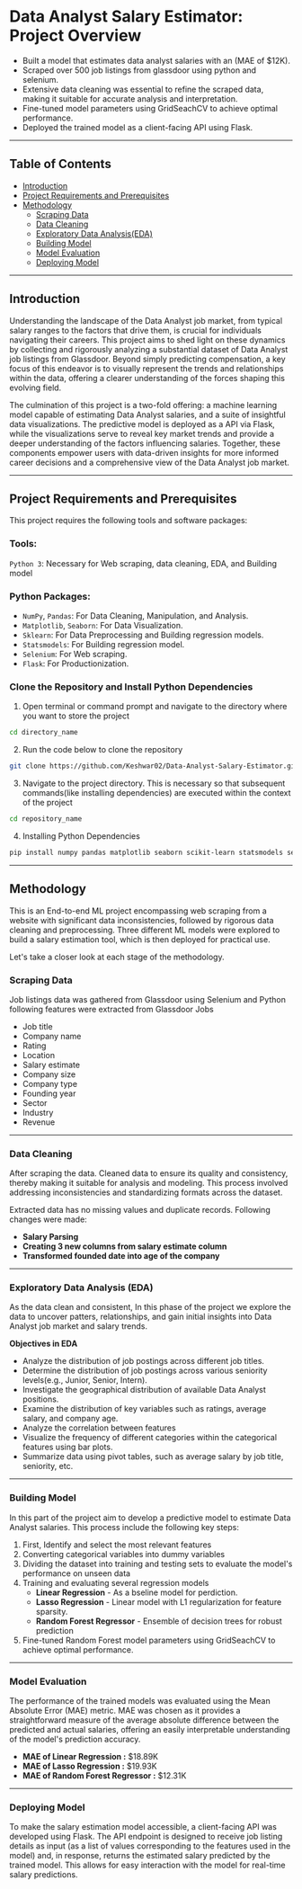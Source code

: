# Data Analyst Salary Estimator: Project Overview
- Built a model that estimates data analyst salaries with an (MAE of $12K).
- Scraped over 500 job listings from glassdoor using python and selenium.
- Extensive data cleaning was essential to refine the scraped data, making it suitable for accurate analysis and interpretation.
- Fine-tuned model parameters using GridSeachCV to achieve optimal performance.
- Deployed the trained model as a client-facing API using Flask.
***

## Table of Contents
- [Introduction](#Introduction)
- [Project Requirements and Prerequisites](#Project-Requirements-and-Prerequisites)
- [Methodology](#Methodology)
  - [Scraping Data](#Scraping-Data)
  - [Data Cleaning](#Data-Cleaning)
  - [Exploratory Data Analysis(EDA)](#Exploratory-Data-Analysis(EDA))
  - [Building Model](#Building-Model)
  - [Model Evaluation](#Model-Evaluation)
  - [Deploying Model](#Deploying-Model)
***

## Introduction
Understanding the landscape of the Data Analyst job market, from typical salary ranges to the factors that drive them, is crucial for individuals navigating their careers. This project aims to shed light on these dynamics by collecting and rigorously analyzing a substantial dataset of Data Analyst job listings from Glassdoor. Beyond simply predicting compensation, a key focus of this endeavor is to visually represent the trends and relationships within the data, offering a clearer understanding of the forces shaping this evolving field.

The culmination of this project is a two-fold offering: a machine learning model capable of estimating Data Analyst salaries, and a suite of insightful data visualizations. The predictive model is deployed as a API via Flask, while the visualizations serve to reveal key market trends and provide a deeper understanding of the factors influencing salaries. Together, these components empower users with data-driven insights for more informed career decisions and a comprehensive view of the Data Analyst job market.
***

## Project Requirements and Prerequisites
This project requires the following tools and software packages:

### Tools:
`Python 3`: Necessary for Web scraping, data cleaning, EDA, and Building model

### Python Packages:
- `NumPy`, `Pandas`: For Data Cleaning, Manipulation, and Analysis.
- `Matplotlib`, `Seaborn`: For Data Visualization.
- `Sklearn`: For Data Preprocessing and Building regression models.
- `Statsmodels`: For Building regression model.
- `Selenium`: For Web scraping.
- `Flask`: For Productionization.

### Clone the Repository and Install Python Dependencies
1. Open terminal or command prompt and navigate to the directory where you want to store the project
```bash
cd directory_name
```
2. Run the code below to clone the repository
```bash
git clone https://github.com/Keshwar02/Data-Analyst-Salary-Estimator.git
```

3. Navigate to the project directory. This is necessary so that subsequent commands(like installing dependencies) are executed within the context of the project
```bash
cd repository_name
```

4. Installing Python Dependencies
```bash
pip install numpy pandas matplotlib seaborn scikit-learn statsmodels selenium flask
```
***

## Methodology
This is an End-to-end ML project encompassing web scraping from a website with significant data inconsistencies, followed by rigorous data cleaning and preprocessing. Three different ML models were explored to build a salary estimation tool, which is then deployed for practical use.

Let's take a closer look at each stage of the methodology.

### Scraping Data
Job listings data was gathered from Glassdoor using Selenium and Python following features were extracted from Glassdoor Jobs
- Job title
- Company name
- Rating
- Location
- Salary estimate
- Company size
- Company type
- Founding year
- Sector
- Industry
- Revenue
***

### Data Cleaning
After scraping the data. Cleaned data to ensure its quality and consistency, thereby making it suitable for analysis and modeling. This process involved addressing inconsistencies and standardizing formats across the dataset. 

Extracted data has no missing values and duplicate records. Following changes were made:

- **Salary Parsing**
- **Creating 3 new columns from salary estimate column**
- **Transformed founded date into age of the company**
***

### Exploratory Data Analysis (EDA)
As the data clean and consistent, In this phase of the project we explore the data to uncover patters, relationships, and gain initial insights into Data Analyst job market and salary trends.

**Objectives in EDA**
- Analyze the distribution of job postings across different job titles.
- Determine the distribution of job postings across various seniority levels(e.g., Junior, Senior, Intern).
- Investigate the geographical distribution of available Data Analyst positions.
- Examine the distribution of key variables such as ratings, average salary, and company age.
- Analyze the correlation between features
- Visualize the frequency of different categories within the categorical features using bar plots.
- Summarize data using pivot tables, such as average salary by job title, seniority, etc.
***

### Building Model
In this part of the project aim to develop a predictive model to estimate Data Analyst salaries. This process include the following key steps:
1. First, Identify and select the most relevant features
2. Converting categorical variables into dummy variables
3. Dividing the dataset into training and testing sets to evaluate the model's performance on unseen data
4. Training and evaluating several regression models
   - **Linear Regression** - As a bseline model for perdiction.
   - **Lasso Regression** - Linear model with L1 regularization for feature sparsity.
   - **Random Forest Regressor** - Ensemble of decision trees for robust prediction
5. Fine-tuned Random Forest model parameters using GridSeachCV to achieve optimal performance.
***

### Model Evaluation
The performance of the trained models was evaluated using the Mean Absolute Error (MAE) metric. MAE was chosen as it provides a straightforward measure of the average absolute difference between the predicted and actual salaries, offering an easily interpretable understanding of the model's prediction accuracy.
- **MAE of Linear Regression :** $18.89K
- **MAE of Lasso Regression :** $19.93K
- **MAE of Random Forest Regressor :** $12.31K
***

### Deploying Model
To make the salary estimation model accessible, a client-facing API was developed using Flask. The API endpoint is designed to receive job listing details as input (as a list of values corresponding to the features used in the model) and, in response, returns the estimated salary predicted by the trained model. This allows for easy interaction with the model for real-time salary predictions.
